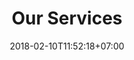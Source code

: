 ---
title: 'Our Services'
date: 2018-02-10T11:52:18+07:00
heroHeading: 'Our Services'
heroSubHeading: 'Providing a variety of healthcare IT related functions'
heroBackground: 'https://source.unsplash.com/SYTO3xs06fU/1600x400'
---